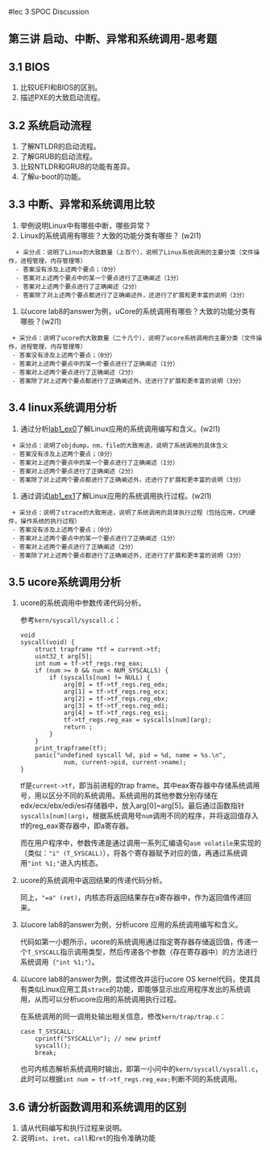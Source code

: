 #lec 3 SPOC Discussion

## 第三讲 启动、中断、异常和系统调用-思考题

## 3.1 BIOS
 1. 比较UEFI和BIOS的区别。
 1. 描述PXE的大致启动流程。

## 3.2 系统启动流程
 1. 了解NTLDR的启动流程。
 1. 了解GRUB的启动流程。
 1. 比较NTLDR和GRUB的功能有差异。
 1. 了解u-boot的功能。

## 3.3 中断、异常和系统调用比较
 1. 举例说明Linux中有哪些中断，哪些异常？
 1. Linux的系统调用有哪些？大致的功能分类有哪些？  (w2l1)

```
  + 采分点：说明了Linux的大致数量（上百个），说明了Linux系统调用的主要分类（文件操作，进程管理，内存管理等）
  - 答案没有涉及上述两个要点；（0分）
  - 答案对上述两个要点中的某一个要点进行了正确阐述（1分）
  - 答案对上述两个要点进行了正确阐述（2分）
  - 答案除了对上述两个要点都进行了正确阐述外，还进行了扩展和更丰富的说明（3分）
 ```
 
 1. 以ucore lab8的answer为例，uCore的系统调用有哪些？大致的功能分类有哪些？(w2l1)
 
 ```
  + 采分点：说明了ucore的大致数量（二十几个），说明了ucore系统调用的主要分类（文件操作，进程管理，内存管理等）
  - 答案没有涉及上述两个要点；（0分）
  - 答案对上述两个要点中的某一个要点进行了正确阐述（1分）
  - 答案对上述两个要点进行了正确阐述（2分）
  - 答案除了对上述两个要点都进行了正确阐述外，还进行了扩展和更丰富的说明（3分）
 ```
 
## 3.4 linux系统调用分析
 1. 通过分析[lab1_ex0](https://github.com/chyyuu/ucore_lab/blob/master/related_info/lab1/lab1-ex0.md)了解Linux应用的系统调用编写和含义。(w2l1)
 

 ```
  + 采分点：说明了objdump，nm，file的大致用途，说明了系统调用的具体含义
  - 答案没有涉及上述两个要点；（0分）
  - 答案对上述两个要点中的某一个要点进行了正确阐述（1分）
  - 答案对上述两个要点进行了正确阐述（2分）
  - 答案除了对上述两个要点都进行了正确阐述外，还进行了扩展和更丰富的说明（3分）
 
 ```
 
 1. 通过调试[lab1_ex1](https://github.com/chyyuu/ucore_lab/blob/master/related_info/lab1/lab1-ex1.md)了解Linux应用的系统调用执行过程。(w2l1)
 

 ```
  + 采分点：说明了strace的大致用途，说明了系统调用的具体执行过程（包括应用，CPU硬件，操作系统的执行过程）
  - 答案没有涉及上述两个要点；（0分）
  - 答案对上述两个要点中的某一个要点进行了正确阐述（1分）
  - 答案对上述两个要点进行了正确阐述（2分）
  - 答案除了对上述两个要点都进行了正确阐述外，还进行了扩展和更丰富的说明（3分）
 ```
 
## 3.5 ucore系统调用分析
 1. ucore的系统调用中参数传递代码分析。

	参考`kern/syscall/syscall.c`：

		void
		syscall(void) {
		    struct trapframe *tf = current->tf;
		    uint32_t arg[5];
		    int num = tf->tf_regs.reg_eax;
		    if (num >= 0 && num < NUM_SYSCALLS) {
		        if (syscalls[num] != NULL) {
		            arg[0] = tf->tf_regs.reg_edx;
		            arg[1] = tf->tf_regs.reg_ecx;
		            arg[2] = tf->tf_regs.reg_ebx;
		            arg[3] = tf->tf_regs.reg_edi;
		            arg[4] = tf->tf_regs.reg_esi;
		            tf->tf_regs.reg_eax = syscalls[num](arg);
		            return ;
		        }
		    }
		    print_trapframe(tf);
		    panic("undefined syscall %d, pid = %d, name = %s.\n",
		            num, current->pid, current->name);
		}

	tf是`current->tf`，即当前进程的trap frame。其中eax寄存器中存储系统调用号，用以区分不同的系统调用。系统调用的其他参数分别存储在edx/ecx/ebx/edi/esi存储器中，放入arg[0]~arg[5]。最后通过函数指针`syscalls[num](arg)`，根据系统调用号`num`调用不同的程序，并将返回值存入tf的reg_eax寄存器中，即a寄存器。

	而在用户程序中，参数传递是通过调用一系列汇编语句`asm volatile`来实现的（类似：`"i" (T_SYSCALL)`），将各个寄存器赋予对应的值，再通过系统调用`"int %1;"`进入内核态。
	
	

 2. ucore的系统调用中返回结果的传递代码分析。

	同上，`"=a" (ret)`，内核态将返回结果存在a寄存器中，作为返回值传递回来。

 3. 以ucore lab8的answer为例，分析ucore 应用的系统调用编写和含义。

	代码如第一小题所示，ucore的系统调用通过指定寄存器存储返回值，传递一个`T_SYSCALL`指示调用类型，然后传递各个参数（存在寄存器中）的方法进行系统调用（`"int %1;"`）。


 4. 以ucore lab8的answer为例，尝试修改并运行ucore OS kernel代码，使其具有类似Linux应用工具`strace`的功能，即能够显示出应用程序发出的系统调用，从而可以分析ucore应用的系统调用执行过程。

	在系统调用的同一调用处输出相关信息，修改`kern/trap/trap.c`：
    
		case T_SYSCALL:
	    	cprintf("SYSCALL\n"); // new printf
	        syscall();
	        break;

	也可内核态解析系统调用时输出，即第一小问中的`kern/syscall/syscall.c`，此时可以根据`int num = tf->tf_regs.reg_eax;`判断不同的系统调用。

		
 
## 3.6 请分析函数调用和系统调用的区别
 1. 请从代码编写和执行过程来说明。
   1. 说明`int`、`iret`、`call`和`ret`的指令准确功能
 
